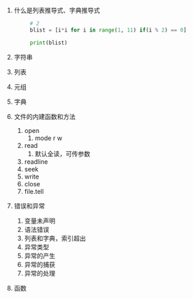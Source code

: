 1. 什么是列表推导式、字典推导式
   ```python
        # 2
        blist = [i*i for i in range(1, 11) if(i % 2) == 0]

        print(blist)
   ```

2. 字符串
3. 列表
4. 元组
5. 字典
6. 文件的内建函数和方法
   1. open 
      1. mode r w
   2. read
      1. 默认全读，可传参数
   3. readline
   4. seek
   5. write
   6. close
   7. file.tell
7. 错误和异常
   1. 变量未声明
   2. 语法错误
   3. 列表和字典，索引超出
   4. 异常类型
   5. 异常的产生
   6. 异常的捕获
   7. 异常的处理

8. 函数